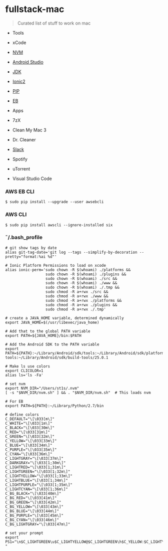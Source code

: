 # fullstack-mac

> Curated list of stuff to work on mac

- Tools
 - xCode
 - [NVM](https://github.com/creationix/nvm)
 - [Android Studio](https://developer.android.com/studio/index.html)
 - [JDK](http://www.oracle.com/technetwork/java/javase/downloads/jdk8-downloads-2133151.html)
 - [Ionic2](http://ionicframework.com/docs/v2/resources/platform-setup/mac-setup.html)
 - [PIP](https://pip.pypa.io/en/stable/installing/)
 - [EB](http://docs.aws.amazon.com/elasticbeanstalk/latest/dg/eb-cli3-install.html)
 
- Apps
 - 7zX
 - Clean My Mac 3
 - Dr. Cleaner
 - [Slack](https://slack.com/downloads/osx)
 - Spotify
 - uTorrent
 - Visual Studio Code


### AWS EB CLI
```
$ sudo pip install --upgrade --user awsebcli
```

### AWS CLI
```
$ sudo pip install awscli --ignore-installed six
```

### ˜/.bash_profile

```
# git show tags by date
alias git-tag-date='git log --tags --simplify-by-decoration --pretty="format:%ai %d"'

# Ionic Platform Permissions to load on xcode
alias ionic-perm='sudo chown -R $(whoami) ./platforms &&
                  sudo chown -R $(whoami) ./plugins &&
                  sudo chown -R $(whoami) ./src &&
                  sudo chown -R $(whoami) ./www &&
                  sudo chown -R $(whoami) ./.tmp &&
                  sudo chmod -R a+rwx ./src &&
                  sudo chmod -R a+rwx ./www &&
                  sudo chmod -R a+rwx ./platforms &&
                  sudo chmod -R a+rwx ./plugins &&
                  sudo chmod -R a+rwx ./.tmp'

# create a JAVA_HOME variable, determined dynamically
export JAVA_HOME=$(/usr/libexec/java_home)

# Add that to the global PATH variable
export PATH=${JAVA_HOME}/bin:$PATH

# Add the Android SDK to the PATH variable
export PATH=${PATH}:~/Library/Android/sdk/tools:~/Library/Android/sdk/platform-tools:~/Library/Android/sdk/build-tools/25.0.1

# Make ls use colors
export CLICOLOR=1
alias ls='ls -Fa'

# set nvm
export NVM_DIR="/Users/st1s/.nvm"
[ -s "$NVM_DIR/nvm.sh" ] && . "$NVM_DIR/nvm.sh"  # This loads nvm

# For EB
export PATH=${PATH}:~/Library/Python/2.7/bin

# define colors
C_DEFAULT="\[\033[m\]"
C_WHITE="\[\033[1m\]"
C_BLACK="\[\033[30m\]"
C_RED="\[\033[31m\]"
C_GREEN="\[\033[32m\]"
C_YELLOW="\[\033[33m\]"
C_BLUE="\[\033[34m\]"
C_PURPLE="\[\033[35m\]"
C_CYAN="\[\033[36m\]"
C_LIGHTGRAY="\[\033[37m\]"
C_DARKGRAY="\[\033[1;30m\]"
C_LIGHTRED="\[\033[1;31m\]"
C_LIGHTGREEN="\[\033[1;32m\]"
C_LIGHTYELLOW="\[\033[1;33m\]"
C_LIGHTBLUE="\[\033[1;34m\]"
C_LIGHTPURPLE="\[\033[1;35m\]"
C_LIGHTCYAN="\[\033[1;36m\]"
C_BG_BLACK="\[\033[40m\]"
C_BG_RED="\[\033[41m\]"
C_BG_GREEN="\[\033[42m\]"
C_BG_YELLOW="\[\033[43m\]"
C_BG_BLUE="\[\033[44m\]"
C_BG_PURPLE="\[\033[45m\]"
C_BG_CYAN="\[\033[46m\]"
C_BG_LIGHTGRAY="\[\033[47m\]"

# set your prompt
export PS1="\n$C_LIGHTGREEN\u$C_LIGHTYELLOW@$C_LIGHTGREEN\h$C_YELLOW:$C_LIGHTYELLOW\w$C_LIGHTGRAY\n\$$C_DEFAULT "
```

